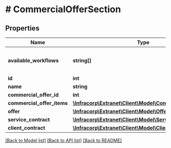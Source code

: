 # # CommercialOfferSection

## Properties

Name | Type | Description | Notes
------------ | ------------- | ------------- | -------------
**available_workflows** | **string[]** | liste des processus disponible pour l&#39;objet | [optional]
**id** | **int** |  | [optional]
**name** | **string** |  | [optional]
**commercial_offer_id** | **int** |  | [optional]
**commercial_offer_items** | [**\Infracorp\Extranet\Client\Model\CommercialOfferItem[]**](CommercialOfferItem.md) |  | [optional]
**offer** | [**\Infracorp\Extranet\Client\Model\Offer**](Offer.md) |  | [optional]
**service_contract** | [**\Infracorp\Extranet\Client\Model\ServiceContract**](ServiceContract.md) |  | [optional]
**client_contract** | [**\Infracorp\Extranet\Client\Model\ClientContract**](ClientContract.md) |  | [optional]

[[Back to Model list]](../../README.md#models) [[Back to API list]](../../README.md#endpoints) [[Back to README]](../../README.md)
